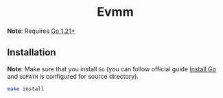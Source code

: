 <!--
parent:
  order: false
-->

<div align="center">
  <h1> Evmm </h1>
</div>

**Note**: Requires [Go 1.21+](https://golang.org/dl)

## Installation

**Note**: Make sure that you install `Go` (you can follow official guide [Install Go](https://go.dev/doc/install) and `GOPATH` is configured for source directory).

```bash
make install
```
